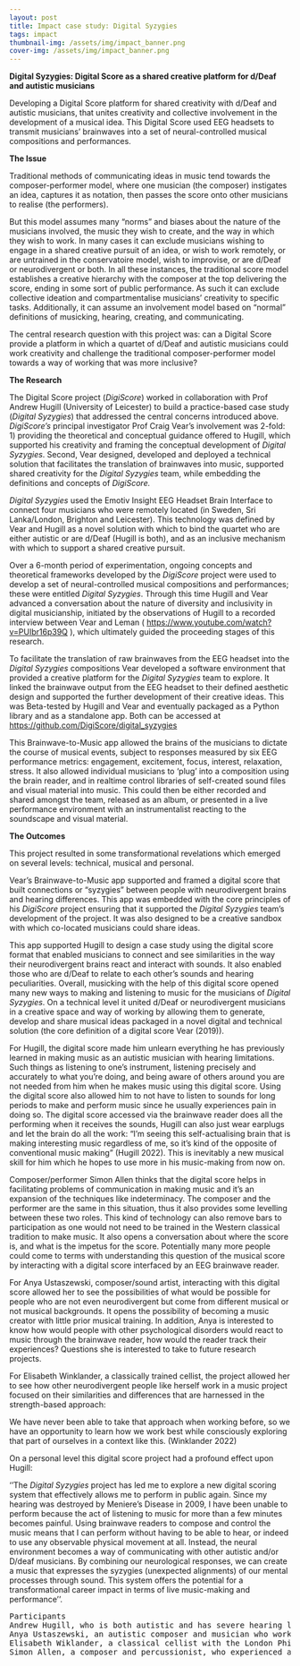 ```yaml
---
layout: post
title: Impact case study: Digital Syzygies
tags: impact
thumbnail-img: /assets/img/impact_banner.png
cover-img: /assets/img/impact_banner.png
---
```

<p><strong>Digital Syzygies: Digital Score as a shared creative platform for d/Deaf and autistic musicians</strong></p>



<p>Developing a Digital Score platform for shared creativity with d/Deaf and autistic musicians, that unites creativity and collective involvement in the development of a musical idea. This Digital Score used EEG headsets to transmit musicians’ brainwaves into a set of neural-controlled musical compositions and performances.</p>



<p><strong>The Issue</strong></p>



<p>Traditional methods of communicating ideas in music tend towards the composer-performer model, where one musician (the composer) instigates an idea, captures it as notation, then passes the score onto other musicians to realise (the performers).</p>



<p>But this model assumes many “norms” and biases about the nature of the musicians involved, the music they wish to create, and the way in which they wish to work. In many cases it can exclude musicians wishing to engage in a shared creative pursuit of an idea, or wish to work remotely, or are untrained in the conservatoire model, wish to improvise, or are d/Deaf or neurodivergent or both. In all these instances, the traditional score model establishes a creative hierarchy with the composer at the top delivering the score, ending in some sort of public performance. As such it can exclude collective ideation and compartmentalise musicians’ creativity to specific tasks. Additionally, it can assume an involvement model based on “normal” definitions of musicking, hearing, creating, and communicating.</p>



<p>The central research question with this project was: can a Digital Score provide a platform in which a quartet of d/Deaf and autistic musicians could work creativity and challenge the traditional composer-performer model towards a way of working that was more inclusive?</p>



<p><strong>The Research</strong></p>



<p>The Digital Score project (<em>DigiScore</em>) worked in collaboration with Prof Andrew Hugill (University of Leicester) to build a practice-based case study (<em>Digital Syzygies</em>) that addressed the central concerns introduced above. <em>DigiScore’s</em> principal investigator Prof Craig Vear’s involvement was 2-fold: 1) providing the theoretical and conceptual guidance offered to Hugill, which supported his creativity and framing the conceptual development of <em>Digital Syzygies</em>. Second, Vear designed, developed and deployed a technical solution that facilitates the translation of brainwaves into music, supported shared creativity for the <em>Digital Syzygies</em> team, while embedding the definitions and concepts of <em>DigiScore.</em></p>



<p><em>Digital Syzygies</em> used the Emotiv Insight EEG Headset Brain Interface to connect four musicians who were remotely located (in Sweden, Sri Lanka/London, Brighton and Leicester). This technology was defined by Vear and Hugill as a novel solution with which to bind the quartet who are either autistic or are d/Deaf (Hugill is both), and as an inclusive mechanism with which to support a shared creative pursuit.</p>



<p>Over a 6-month period of experimentation, ongoing concepts and theoretical frameworks developed by the <em>DigiScore</em> project were used to develop a set of neural-controlled musical compositions and performances; these were entitled <em>Digital Syzygies</em>. Through this time Hugill and Vear advanced a conversation about the nature of diversity and inclusivity in digital musicianship, initiated by the observations of Hugill to a recorded interview between Vear and Leman ( <a href="https://www.youtube.com/watch?v=PUIbr16p39Q">https://www.youtube.com/watch?v=PUIbr16p39Q</a> ), which ultimately guided the proceeding stages of this research.</p>



<p>To facilitate the translation of raw brainwaves from the EEG headset into the <em>Digital Syzygies</em> compositions Vear developed a software environment that provided a creative platform for the <em>Digital Syzygies</em> team to explore. It linked the brainwave output from the EEG headset to their defined aesthetic design and supported the further development of their creative ideas. This was Beta-tested by Hugill and Vear and eventually packaged as a Python library and as a standalone app. Both can be accessed at <a href="https://github.com/DigiScore/digital_syzygies">https://github.com/DigiScore/digital_syzygies</a></p>



<p>This Brainwave-to-Music app allowed the brains of the musicians to dictate the course of musical events, subject to responses measured by six EEG performance metrics: engagement, excitement, focus, interest, relaxation, stress. It also allowed individual musicians to ‘plug’ into a composition using the brain reader, and in realtime control libraries of self-created sound files and visual material into music. This could then be either recorded and shared amongst the team, released as an album, or presented in a live performance environment with an instrumentalist reacting to the soundscape and visual material.</p>



<p><strong>The Outcomes</strong></p>



<p>This project resulted in some transformational revelations which emerged on several levels: technical, musical and personal.</p>



<p>Vear’s Brainwave-to-Music app supported and framed a digital score that built connections or “syzygies” between people with neurodivergent brains and hearing differences. This app was embedded with the core principles of his <em>DigiScore</em> project ensuring that it supported the <em>Digital Syzygies</em> team’s development of the project. It was also designed to be a creative sandbox with which co-located musicians could share ideas.</p>



<p>This app supported Hugill to design a case study using the digital score format that enabled musicians to connect and see similarities in the way their neurodivergent brains react and interact with sounds. It also enabled those who are d/Deaf to relate to each other’s sounds and hearing peculiarities. Overall, musicking with the help of this digital score opened many new ways to making and listening to music for the musicians of&nbsp;<em>Digital Syzygies</em>. On a technical level it united d/Deaf or neurodivergent musicians in a creative space and way of working by allowing them to generate, develop and share musical ideas packaged in a novel digital and technical solution (the core definition of a digital score Vear (2019)).</p>



<p>For Hugill, the digital score made him unlearn everything he has previously learned in making music as an autistic musician with hearing limitations. Such things as listening to one’s instrument, listening precisely and accurately to what you’re doing, and being aware of others around you are not needed from him when he makes music using this digital score. Using the digital score also allowed him to not have to listen to sounds for long periods to make and perform music since he usually experiences pain in doing so. The digital score accessed via the brainwave reader does all the performing when it receives the sounds, Hugill can also just wear earplugs and let the brain do all the work: “I&#8217;m seeing this self-actualising brain that is making interesting music regardless of me, so it’s kind of the opposite of conventional music making” (Hugill 2022). This is inevitably a new musical skill for him which he hopes to use more in his music-making from now on.&nbsp;</p>



<p>Composer/performer Simon Allen thinks that the digital score helps in facilitating problems of communication in making music and it’s an expansion of the techniques like indeterminacy. The composer and the performer are the same in this situation, thus it also provides some levelling between these two roles. This kind of technology can also remove bars to participation as one would not need to be trained in the Western classical tradition to make music. It also opens a conversation about where the score is, and what is the impetus for the score. Potentially many more people could come to terms with understanding this question of the musical score by interacting with a digital score interfaced by an EEG brainwave reader.&nbsp;</p>



<p>For Anya Ustaszewski, composer/sound artist, interacting with this digital score allowed her to see the possibilities of what would be possible for people who are not even neurodivergent but come from different musical or not musical backgrounds. It opens the possibility of becoming a music creator with little prior musical training. In addition, Anya is interested to know how would people with other psychological disorders would react to music through the brainwave reader, how would the reader track their experiences? Questions she is interested to take to future research projects.&nbsp;</p>



<p>For Elisabeth Winklander, a classically trained cellist, the project allowed her to see how other neurodivergent people like herself work in a music project focused on their similarities and differences that are harnessed in the strength-based approach:&nbsp;</p>



<p>We have never been able to take that approach when working before, so we have an opportunity to learn how we work best while consciously exploring that part of ourselves in a context like this. (Winklander 2022)</p>



<p>On a personal level this digital score project had a profound effect upon Hugill:</p>



<p>‘’The <em>Digital Syzygies </em>project has led me to explore a new digital scoring system that effectively allows me to perform in public again. Since my hearing was destroyed by Meniere’s Disease in 2009, I have been unable to perform because the act of listening to music for more than a few minutes becomes painful. Using brainwave readers to compose and control the music means that I can perform without having to be able to hear, or indeed to use any observable physical movement at all. Instead, the neural environment becomes a way of communicating with other autistic and/or D/deaf musicians. By combining our neurological responses, we can create a music that expresses the syzygies (unexpected alignments) of our mental processes through sound. This system offers the potential for a transformational career impact in terms of live music-making and performance’’.</p>



<pre class="wp-block-preformatted">Participants
Andrew Hugill, who is both autistic and has severe hearing loss
Anya Ustaszewski, an autistic composer and musician who works with a variety of sounds and instruments and has a particular interest in immersive and abstract narrative sound experiences
Elisabeth Wiklander, a classical cellist with the London Philharmonic Orchestra who is also a Cultural Ambassador of the National Autistic Society
Simon Allen, a composer and percussionist, who experienced a slow change in his hearing up until 1993(?) which has brought 50% loss from the top down in terms of area on the audiogram, accompanied by hyperacusis, tinnitus and two hearing aids.</pre>
